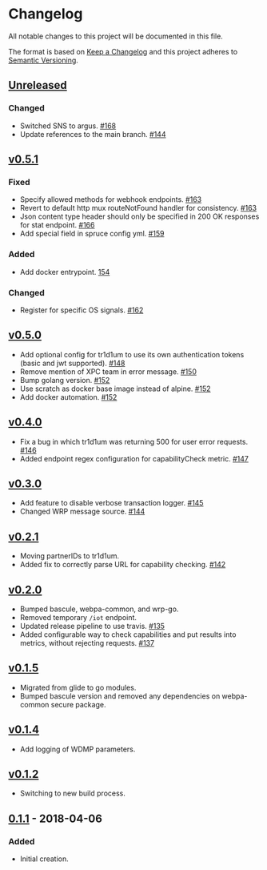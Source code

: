 # Changelog
All notable changes to this project will be documented in this file.

The format is based on [Keep a Changelog](http://keepachangelog.com/en/1.0.0/)
and this project adheres to [Semantic Versioning](http://semver.org/spec/v2.0.0.html).

## [Unreleased]
### Changed 
- Switched SNS to argus. [#168](https://github.com/xmidt-org/tr1d1um/pull/168)
- Update references to the main branch. [#144](https://github.com/xmidt-org/talaria/pull/144) 

## [v0.5.1]
### Fixed
- Specify allowed methods for webhook endpoints. [#163](https://github.com/xmidt-org/tr1d1um/pull/163)
- Revert to default http mux routeNotFound handler for consistency. [#163](https://github.com/xmidt-org/tr1d1um/pull/163)
- Json content type header should only be specified in 200 OK responses for stat endpoint. [#166](https://github.com/xmidt-org/tr1d1um/pull/166)
- Add special field in spruce config yml. [#159](https://github.com/xmidt-org/tr1d1um/pull/159)

### Added
- Add docker entrypoint. [154](https://github.com/xmidt-org/tr1d1um/pull/154)

### Changed
- Register for specific OS signals. [#162](https://github.com/xmidt-org/tr1d1um/pull/162)

## [v0.5.0]
- Add optional config for tr1d1um to use its own authentication tokens (basic and jwt supported). [#148](https://github.com/xmidt-org/tr1d1um/pull/148)
- Remove mention of XPC team in error message. [#150](https://github.com/xmidt-org/tr1d1um/pull/150)
- Bump golang version. [#152](https://github.com/xmidt-org/tr1d1um/pull/152)
- Use scratch as docker base image instead of alpine. [#152](https://github.com/xmidt-org/tr1d1um/pull/152)
- Add docker automation. [#152](https://github.com/xmidt-org/tr1d1um/pull/152)

## [v0.4.0]
- Fix a bug in which tr1d1um was returning 500 for user error requests. [#146](https://github.com/xmidt-org/tr1d1um/pull/146)
- Added endpoint regex configuration for capabilityCheck metric. [#147](https://github.com/xmidt-org/tr1d1um/pull/147)

## [v0.3.0]
 - Add feature to disable verbose transaction logger. [#145](https://github.com/xmidt-org/tr1d1um/pull/145)
 - Changed WRP message source. [#144](https://github.com/xmidt-org/tr1d1um/pull/144)

## [v0.2.1]
 - Moving partnerIDs to tr1d1um.
 - Added fix to correctly parse URL for capability checking. [#142](https://github.com/xmidt-org/tr1d1um/pull/142)

## [v0.2.0]
 - Bumped bascule, webpa-common, and wrp-go.
 - Removed temporary `/iot` endpoint.
 - Updated release pipeline to use travis. [#135](https://github.com/xmidt-org/tr1d1um/pull/135)
 - Added configurable way to check capabilities and put results into metrics, without rejecting requests. [#137](https://github.com/xmidt-org/tr1d1um/pull/137)

## [v0.1.5]
 - Migrated from glide to go modules.
 - Bumped bascule version and removed any dependencies on webpa-common secure package. 

## [v0.1.4]
- Add logging of WDMP parameters.

## [v0.1.2]
- Switching to new build process.

## [0.1.1] - 2018-04-06
### Added
- Initial creation.

[Unreleased]: https://github.com/xmidt-org/tr1d1um/compare/v0.5.1...HEAD
[v0.5.1]: https://github.com/xmidt-org/tr1d1um/compare/v0.5.0...v0.5.1
[v0.5.0]: https://github.com/xmidt-org/tr1d1um/compare/v0.4.0...v0.5.0
[v0.4.0]: https://github.com/xmidt-org/tr1d1um/compare/v0.3.0...v0.4.0
[v0.3.0]: https://github.com/xmidt-org/tr1d1um/compare/v0.2.1...v0.3.0
[v0.2.1]: https://github.com/xmidt-org/tr1d1um/compare/v0.2.0...v0.2.1
[v0.2.0]: https://github.com/xmidt-org/tr1d1um/compare/v0.1.5...v0.2.0
[v0.1.5]: https://github.com/xmidt-org/tr1d1um/compare/v0.1.4...v0.1.5
[v0.1.4]: https://github.com/xmidt-org/tr1d1um/compare/v0.1.2...v0.1.4
[v0.1.2]: https://github.com/xmidt-org/tr1d1um/compare/0.1.1...v0.1.2
[0.1.1]: https://github.com/xmidt-org/tr1d1um/compare/e34399980ec8f7716633c8b8bc5d72727c79b184...0.1.1
